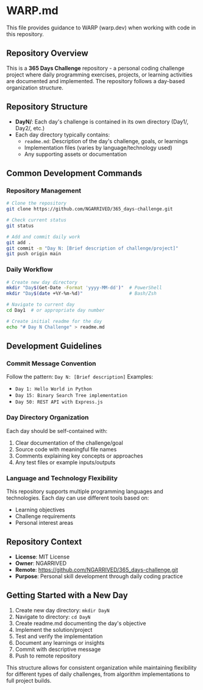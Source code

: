 # WARP.md

This file provides guidance to WARP (warp.dev) when working with code in this repository.

## Repository Overview

This is a **365 Days Challenge** repository - a personal coding challenge project where daily programming exercises, projects, or learning activities are documented and implemented. The repository follows a day-based organization structure.

## Repository Structure

- **DayN/**: Each day's challenge is contained in its own directory (Day1/, Day2/, etc.)
- Each day directory typically contains:
  - `readme.md`: Description of the day's challenge, goals, or learnings
  - Implementation files (varies by language/technology used)
  - Any supporting assets or documentation

## Common Development Commands

### Repository Management
```bash
# Clone the repository
git clone https://github.com/NGARRIVED/365_days-challenge.git

# Check current status
git status

# Add and commit daily work
git add .
git commit -m "Day N: [Brief description of challenge/project]"
git push origin main
```

### Daily Workflow
```bash
# Create new day directory
mkdir "Day$(Get-Date -Format 'yyyy-MM-dd')"  # PowerShell
mkdir "Day$(date +%Y-%m-%d)"                 # Bash/Zsh

# Navigate to current day
cd Day1  # or appropriate day number

# Create initial readme for the day
echo "# Day N Challenge" > readme.md
```

## Development Guidelines

### Commit Message Convention
Follow the pattern: `Day N: [Brief description]`
Examples:
- `Day 1: Hello World in Python`
- `Day 15: Binary Search Tree implementation`
- `Day 50: REST API with Express.js`

### Day Directory Organization
Each day should be self-contained with:
1. Clear documentation of the challenge/goal
2. Source code with meaningful file names
3. Comments explaining key concepts or approaches
4. Any test files or example inputs/outputs

### Language and Technology Flexibility
This repository supports multiple programming languages and technologies. Each day can use different tools based on:
- Learning objectives
- Challenge requirements  
- Personal interest areas

## Repository Context

- **License**: MIT License
- **Owner**: NGARRIVED
- **Remote**: https://github.com/NGARRIVED/365_days-challenge.git
- **Purpose**: Personal skill development through daily coding practice

## Getting Started with a New Day

1. Create new day directory: `mkdir DayN`
2. Navigate to directory: `cd DayN` 
3. Create readme.md documenting the day's objective
4. Implement the solution/project
5. Test and verify the implementation
6. Document any learnings or insights
7. Commit with descriptive message
8. Push to remote repository

This structure allows for consistent organization while maintaining flexibility for different types of daily challenges, from algorithm implementations to full project builds.
